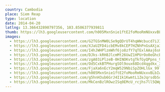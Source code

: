 ```yaml
---
country: Cambodia
place: Siem Reap
type: location
date: 2014-04-20
latlng: 13.366432890797356, 103.8506377939811
thumb: https://lh3.googleusercontent.com/h005MxnSnie1ftE2foMooRmNUxxvBLbIwtXFq6IO4-qw5V4rA_8wAuwIJ8aRM66S0RCM-s_ZlFASscAAWvgxramatytX9LBDrg9GJ_HDP9JaNTyXBpkh3ETfePe4LN40cljgSy5Oxg
images:
  - https://lh3.googleusercontent.com/G2TGSnMW0LSe9gQDrUT4hqWWcbucd7iJItonvagRDQVYtf8BtzWb55Xe5aEAC6BuLvwZPTO7mejvoNMKm6VvpA35kEovoDP__IeVajKF8WpLwRegB3p4TTExMelUqOkGrK159k3v4w
  - https://lh3.googleusercontent.com/XJaUZFD4icbEMv8kCEP7HZNhPnGsAXja3ROiLuc2e3w72bi-3eCeSf1RL6aWr-PaPRqwrWiZ_gNNfQ6WUw1Gql3EPAa65YJ3Kv5M37nFcEGdNF8ILQlsTqGBWS_8kbsgvEJKnfdP1w
  - https://lh3.googleusercontent.com/I4hJWHPlzmWhf6jo8zfY7qTExlAAaj6sHRVzH8awr5NA-0U_DXuEJ5kthu9yWnIjUkBQ9ui_C0ChCHY3kDAthOlJeQE7DtUaqqKRUkKl5aGfPVXgv-bI_3zVKMAZD-P-jKVQX3wZlw
  - https://lh3.googleusercontent.com/DJks-kRH8JlcmMt26UwZ1HPUrOo0eGhcB2i78yEfi-H661AN9sVjFvIPUJ28oBA1s2rc1jKau4IksLjQYNhChv8WrRSS7ViK8_S-6DwPorWg-LJG2cppPiyIrk2zuVDVUVh8Osp0Pw
  - https://lh3.googleusercontent.com/zgA03iPlzeB-0HINOKvtgTkfGyQPpns_9x4bOzY1gvZaeahPICeVLaAXpfZshCOPqiuqF0lJ5DKaQ5yCVtvhcvZLZK5rmBy0_mVLS_2PGYg9oR9D_94Haq9e9fATtc8-UU3kf4OQVQ
  - https://lh3.googleusercontent.com/Od5CxkBTPHurgSOl9oux68Dcd4qgdkx_3sqlqOR8lKYJmqBjOiLHS7untm1TNVQr27_PyJlAEIvhnncWfkpgcCoR82heL1PPk80u2_L6qqNwMFc-4E1uFU-TpLsTY9lZeM7TMiVMeA
  - https://lh3.googleusercontent.com/FjaXa6nEcY2mqW529NbiSpZOHLlGx_99lZj1XoRmLOmaJMpMk9s-T5sz08E2a19H5UV_qhGsMej540-B8ARhK5bvV14u2gI5_z0MUYmFt7R3M3jkvS3bYZrP7fMaM7sGkFIy9vrVow
  - https://lh3.googleusercontent.com/h005MxnSnie1ftE2foMooRmNUxxvBLbIwtXFq6IO4-qw5V4rA_8wAuwIJ8aRM66S0RCM-s_ZlFASscAAWvgxramatytX9LBDrg9GJ_HDP9JaNTyXBpkh3ETfePe4LN40cljgSy5Oxg
  - https://lh3.googleusercontent.com/g5hnH3ub6GrJ4I1k1KwmtL1ZeJqrsdbSqckEv4FIwkrX6-WiEWpFeNk25NnvWeI63i5Kc20OQ1r0nZYKih88zoN7Xblgf1-l7Q2cMXqIKkDvZGb2AVA56GZ6ap5f1ky5-5NJmmjqeQ
  - https://lh3.googleusercontent.com/MkCenBzlROwzISq0EMcU_rcjhs7ll5QWp4TDJ0bZqp0xb-NunYgxaLfysyOcfYhEd-QOA822YHqHl0Jg44okzZSk3IPozR1N2KjNyPc4NbE-8rN7N1NfHBl-RAopJS_4akehSUgXQQ
---
```

